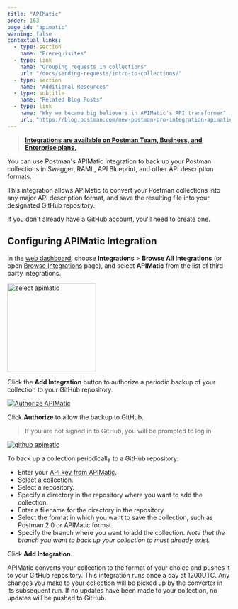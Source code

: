 ```yaml
---
title: "APIMatic"
order: 163
page_id: "apimatic"
warning: false
contextual_links:
  - type: section
    name: "Prerequisites"
  - type: link
    name: "Grouping requests in collections"
    url: "/docs/sending-requests/intro-to-collections/"
  - type: section
    name: "Additional Resources"
  - type: subtitle
    name: "Related Blog Posts"
  - type: link
    name: "Why we became big believers in APIMatic's API transformer"
    url: "https://blog.postman.com/new-postman-pro-integration-apimatics-api-transformer/"
---
```


> **[Integrations are available on Postman Team, Business, and Enterprise plans.](https://www.postman.com/pricing/)**

You can use Postman's APIMatic integration to back up your Postman collections in Swagger, RAML, API Blueprint, and other API description formats.

This integration allows APIMatic to convert your Postman collections into any major API description format, and save the resulting file into your designated GitHub repository.

If you don't already have a [GitHub account](https://github.com/), you'll need to create one.

## Configuring APIMatic Integration

In the [web dashboard](https://go.postman.co), choose **Integrations** &gt; **Browse All Integrations** (or open [Browse Integrations](https://go.postman.co/integrations/browse?category=all) page), and select **APIMatic** from the list of third party integrations.

<img alt="select apimatic" src="https://assets.postman.com/postman-docs/integrations_APImatic.png" width="200px"/>

Click the **Add Integration** button to authorize a periodic backup of your collection to your GitHub repository.

[![Authorize APIMatic](https://assets.postman.com/postman-docs/authorize-apimatic-integration.jpg)](https://assets.postman.com/postman-docs/authorize-apimatic-integration.jpg)

Click **Authorize** to allow the backup to GitHub.

> If you are not signed in to GitHub, you will be prompted to log in.

[![github apimatic](https://assets.postman.com/postman-docs/apimatic-integration-config.jpg)](https://assets.postman.com/postman-docs/WS-integrations-github-authorized1-a.png)

To back up a collection periodically to a GitHub repository:

* Enter your [API key from APIMatic](https://docs.apimatic.io/getting-started/manage-apis/#view-api-integration-keys).
* Select a collection.
* Select a repository.
* Specify a directory in the repository where you want to add the collection.
* Enter a filename for the directory in the repository.
* Select the format in which you want to save the collection, such as Postman 2.0 or APIMatic format.
* Specify the branch where you want to add the collection. _Note that the branch you want to back up your collection to must already exist._

Click **Add Integration**.

APIMatic converts your collection to the format of your choice and pushes it to your GitHub repository. This integration runs once a day at 1200UTC. Any changes you make to your collection will be picked up by the converter in its subsequent run. If no updates have been made to your collection, no updates will be pushed to GitHub.
